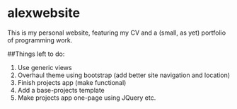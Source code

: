 # alexwebsite

This is my personal website, featuring my CV and a (small, as yet) portfolio of programming work.

##Things left to do:

1. Use generic views
2. Overhaul theme using bootstrap (add better site navigation and location)
4. Finish projects app (make functional)
5. Add a base-projects template
6. Make projects app one-page using JQuery etc.
